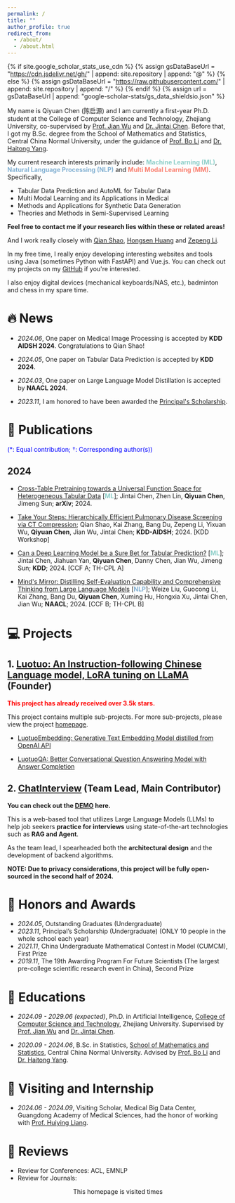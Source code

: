 ```yaml
---
permalink: /
title: ""
author_profile: true
redirect_from: 
  - /about/
  - /about.html
---
```


{% if site.google_scholar_stats_use_cdn %}
{% assign gsDataBaseUrl = "https://cdn.jsdelivr.net/gh/" | append: site.repository | append: "@" %}
{% else %}
{% assign gsDataBaseUrl = "https://raw.githubusercontent.com/" | append: site.repository | append: "/" %}
{% endif %}
{% assign url = gsDataBaseUrl | append: "google-scholar-stats/gs_data_shieldsio.json" %}

<span class='anchor' id='about-me'></span>

My name is Qiyuan Chen (陈启源) and I am currently a first-year Ph.D. student at the College of Computer Science and Technology, Zhejiang University, co-supervised by [Prof. Jian Wu](https://person.zju.edu.cn/0004274) and [Dr. Jintai Chen](https://whatashot.github.io/). Before that, I got my B.Sc. degree from the School of Mathematics and Statistics, Central China Normal University, under the guidance of [Prof. Bo Li](http://maths.ccnu.edu.cn/info/1040/18436.htm) and [Dr. Haitong Yang](http://cs.ccnu.edu.cn/info/1158/2237.htm).


My current research interests primarily include: **<span style="color:#8ECFC9">Machine Learning (ML)</span>**, **<span style="color:#82B0D2">Natural Language Processing (NLP)</span>** and **<span style="color:#FA7F6F">Multi Modal Learning (MM)</span>**. Specifically,

* Tabular Data Prediction and AutoML for Tabular Data
* Multi Modal Learning and its Applications in Medical
* Methods and Applications for Synthetic Data Generation
* Theories and Methods in Semi-Supervised Learning


**Feel free to contact me if your research lies within these or related areas!**

And I work really closely with [Qian Shao](https://abeier87.github.io/), [Hongsen Huang](https://github.com/SirlyDreamer) and [Zepeng Li](https://lzzppp.github.io/).

In my free time, I really enjoy developing interesting websites and tools using Java (sometimes Python with FastAPI) and Vue.js. You can check out my projects on my [GitHub](https://github.com/qychen2001) if you're interested.

I also enjoy digital devices (mechanical keyboards/NAS, etc.), badminton and chess in my spare time.

# 🔥 News

* *2024.06*, One paper on Medical Image Processing is accepted by **KDD AIDSH 2024**. Congratulations to Qian Shao!

* *2024.05*, One paper on Tabular Data Prediction is accepted by **KDD 2024**.

* *2024.03*, One paper on Large Language Model Distillation is accepted by **NAACL 2024**.

* *2023.11*, I am honored to have been awarded the [Principal's Scholarship](https://mp.weixin.qq.com/s/B5e4NmFgpNsbQKAxiPb_lQ).

# 📝 Publications

<span style="color:blue">(*: Equal contribution; $\dagger$: Corresponding author(s))</span>

## 2024

<!-- * [Alleviating Hallucination in Large Vision-Language Models with Active Retrieval Augmentation]() **<span style="color:#FA7F6F">MM</span>**]; Xiaoye Qu, **Qiyuan Chen\***, Wei Wei, Jiashuo Sun, Daizong Liu, Yu Cheng; **ACM TOMM**; 2024. [CCF B; TH-CPL B] -->

* [Cross-Table Pretraining towards a Universal Function Space for Heterogeneous Tabular Data](https://arxiv.org/abs/2406.00281) [**<span style="color:#8ECFC9">ML</span>**]; Jintai Chen, Zhen Lin, **Qiyuan Chen**, Jimeng Sun; **arXiv**; 2024.

* [Take Your Steps: Hierarchically Efficient Pulmonary Disease Screening via CT Compression](); Qian Shao, Kai Zhang, Bang Du, Zepeng Li, Yixuan Wu, **Qiyuan Chen**, Jian Wu, Jintai Chen; **KDD-AIDSH**; 2024. [KDD Workshop]

* [Can a Deep Learning Model be a Sure Bet for Tabular Prediction?](https://arxiv.org/abs/2301.02819v4) [**<span style="color:#8ECFC9">ML</span>**]; Jintai Chen, Jiahuan Yan, **Qiyuan Chen**, Danny Chen, Jian Wu, Jimeng Sun; **KDD**; 2024. [CCF A; TH-CPL A]

* [Mind's Mirror: Distilling Self-Evaluation Capability and Comprehensive Thinking from Large Language Models](https://arxiv.org/abs/2311.09214) [**<span style="color:#82B0D2">NLP</span>**]; Weize Liu, Guocong Li, Kai Zhang, Bang Du, **Qiyuan Chen**, Xuming Hu, Hongxia Xu, Jintai Chen, Jian Wu; **NAACL**; 2024. [CCF B; TH-CPL B]


<!-- TEMPLATE:

* [Title](url) [**<span style="color:#82B0D2">NLP</span>**]; Author; **Conference/Journal**; Year. [CCF x; TH-CPL x] -->


# 💻 Projects

<!-- <span style="color:blue">($\dagger$: Founder; $\ddagger$: Main contributor)</span> -->


<!-- <div class='paper-box'><div class='paper-box-image'><div><div class="badge">3.4K stars</div><img src='images/camel_back.png' alt="sym" width="100%"></div></div>
<div class='paper-box-text' markdown="1">

[Luotuo: An Instruction-following Chinese Language model, LoRA tuning on LLaMA](https://github.com/LC1332/Luotuo-Chinese-LLM)

Ziang Leng, Qiyuan Chen $\dagger$, Cheng Li

This project contains multiple sub-projects. For more sub-projects, please view the project [homepage](https://github.com/LC1332/Luotuo-Chinese-LLM).

- [LuotuoEmbedding: Generative Text Embedding Model distilled from OpenAI API](https://github.com/LC1332/Luotuo-Text-Embedding)

- [LuotuoQA: Better Conversational Question Answering Model with Answer Completion](https://github.com/LC1332/Luotuo-QA)
</div>
</div> -->

## 1. [Luotuo: An Instruction-following Chinese Language model, LoRA tuning on LLaMA](https://github.com/LC1332/Luotuo-Chinese-LLM) (Founder)

**<span style="color:red">This project has already received over 3.5k stars.</span>**

This project contains multiple sub-projects. For more sub-projects, please view the project [homepage](https://github.com/LC1332/Luotuo-Chinese-LLM).

- [LuotuoEmbedding: Generative Text Embedding Model distilled from OpenAI API](https://github.com/LC1332/Luotuo-Text-Embedding)

- [LuotuoQA: Better Conversational Question Answering Model with Answer Completion](https://github.com/LC1332/Luotuo-QA)


## 2. [ChatInterview](https://github.com/qiyuan-chen/ChatInterview) (Team Lead, Main Contributor)

**You can check out the [DEMO](http://14.103.48.72/) here.**

This is a web-based tool that utilizes Large Language Models (LLMs) to help job seekers **practice for interviews** using state-of-the-art technologies such as **RAG and Agent**.

As the team lead, I spearheaded both the **architectural design** and the development of backend algorithms.

**NOTE: Due to privacy considerations, this project will be fully open-sourced in the second half of 2024.**

<!-- ## 3. [GPU Server Helper](https://github.com/qiyuan-chen/GPUServerHelper) (Still in Developing, Founder)

This is a web-based tool designed for **viewing and managing GPU server resources**, suitable for laboratories or research institutions to manage and schedule large numbers of GPU servers. 

I did all the coding for this project by **myself**, using FastAPI and Vue3. -->

<!-- ## 4. Awesomes

Some reading lists for topics related to deep learning:

- [Awesome Semi Supervised Object Detection](https://github.com/qiyuan-chen/Awesome-Semi-Supervised-Object-Detection)
- [Awesome Synthetic Data](https://github.com/qiyuan-chen/Awesome-Synthetic-Data) -->

# 🏅 Honors and Awards

- *2024.05*, Outstanding Graduates (Undergraduate)
- *2023.11*, Principal’s Scholarship (Undergraduate) (ONLY 10 people in the whole school each year)
- *2021.11*, China Undergraduate Mathematical Contest in Model (CUMCM), First Prize
- *2019.11*, The 19th Awarding Program For Future Scientists (The largest pre-college scientific research event in China), Second Prize

# 📖 Educations

- *2024.09 - 2029.06 (expected)*, Ph.D. in Artificial Intelligence, [College of Computer Science and Technology](http://www.cs.zju.edu.cn/csen/), Zhejiang University. Supervised by [Prof. Jian Wu](https://person.zju.edu.cn/0004274) and [Dr. Jintai Chen](https://whatashot.github.io/).

- *2020.09 - 2024.06*, B.Sc. in Statistics, [School of Mathematics and Statistics](http://maths.ccnu.edu.cn/), Central China Normal University. Advised by [Prof. Bo Li](http://maths.ccnu.edu.cn/info/1040/18436.htm) and [Dr. Haitong Yang](http://cs.ccnu.edu.cn/info/1158/2237.htm).


<!-- 
# 💬 Invited Talks

- *2023.11*, NLP Discuss, CCNU. [[Slides]](https://github.com/qiyuan-chen/qiyuan-chen.github.io/blob/main/talks/nlp-discuss-20231124.pdf)

-->

# 🎒 Visiting and Internship


- *2024.06 - 2024.09*, Visiting Scholar, Medical Big Data Center, Guangdong Academy of Medical Sciences, had the honor of working with [Prof. Huiying Liang](http://cmu.teacher.360eol.com/teacherBasic/preview?teacherId=16017).


# 🔎 Reviews

* Review for Conferences: ACL, EMNLP
* Review for Journals:

<div align="center">
<script async src="//busuanzi.ibruce.info/busuanzi/2.3/busuanzi.pure.mini.js"></script>
This homepage is visited <font color="purple" size="5"><span id="busuanzi_value_site_pv"></span></font> times
</div>
